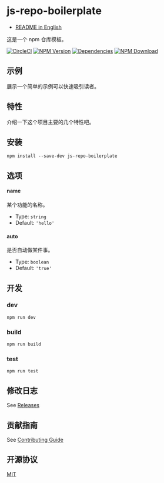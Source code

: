 # js-repo-boilerplate

- [README in English](README.md)

这是一个 npm 仓库模板。

[![CircleCI][circleci-img]][circleci-url]
[![NPM Version][npm-img]][npm-url]
[![Dependencies][david-img]][david-url]
[![NPM Download][download-img]][download-url]

[circleci-img]: https://img.shields.io/circleci/project/github/necfe/js-repo-boilerplate.svg?style=flat-square
[circleci-url]: https://circleci.com/gh/necfe/js-repo-boilerplate
[npm-img]: http://img.shields.io/npm/v/js-repo-boilerplate.svg?style=flat-square
[npm-url]: http://npmjs.org/package/js-repo-boilerplate
[david-img]: http://img.shields.io/david/necfe/js-repo-boilerplate.svg?style=flat-square
[david-url]: https://david-dm.org/necfe/js-repo-boilerplate
[download-img]: https://img.shields.io/npm/dm/js-repo-boilerplate.svg?style=flat-square
[download-url]: https://npmjs.org/package/js-repo-boilerplate

## 示例

展示一个简单的示例可以快速吸引读者。

## 特性

介绍一下这个项目主要的几个特性吧。

## 安装

``` shell
npm install --save-dev js-repo-boilerplate
```

## 选项

#### name

某个功能的名称。

- Type: `string`
- Default: `'hello'`

#### auto

是否自动做某件事。

- Type: `boolean`
- Default: `'true'`

## 开发

### dev

``` shell
npm run dev
```

### build

``` shell
npm run build
```

### test

``` shell
npm run test
```

## 修改日志

See [Releases](https://github.com/necfe/js-repo-boilerplate/releases)

## 贡献指南

See [Contributing Guide](https://github.com/vusion/DOCUMENTATION/issues/8)

## 开源协议

[MIT](LICENSE)

